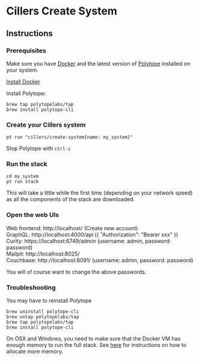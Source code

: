 # Cillers Create System

## Instructions

### Prerequisites
Make sure you have [Docker](https://www.docker.com/) and the latest version of [Polytope](https://polytope.com) installed on your system. 

[Install Docker](https://docs.docker.com/engine/install/)

Install Polytope:
```
brew tap polytopelabs/tap
brew install polytope-cli
```

### Create your Cillers system
```
pt run "cillers/create-system{name: my_system}"
```
Stop Polytope with `ctrl-c`

### Run the stack
```
cd my_system
pt run stack
```
This will take a little while the first time (depending on your network speed) as all the components of the stack are downloaded.

### Open the web UIs
Web frontend: http://localhost/ (Create new account)  
GraphQL: http://localhost:4000/api ({ "Authorization": "Bearer xxx" })  
Curity: https://localhost:6749/admin (username: admin, password: password)  
Mailpit: http://localhost:8025/   
Couchbase: http://localhost:8091/ (username: admin, password: password)  

You will of course want to change the above passwords. 

### Troubleshooting
You may have to reinstall Polytope
```
brew uninstall polytope-cli
brew untap polytopelabs/tap
brew tap polytopelabs/tap
brew install polytope-cli
```

On OSX and Windows, you need to make sure that the Docker VM has enough memory to run the full stack. See [here](https://docs.docker.com/desktop/settings/mac/#resources) for instructions on how to allocate more memory.
